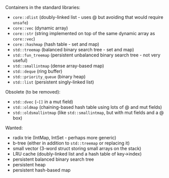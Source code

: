 Containers in the standard libraries:

* `core::dlist` (doubly-linked list - uses @ but avoiding that would require `unsafe`)
* `core::vec` (dynamic array)
* `core::str` (string implemented on top of the same dynamic array as `core::vec`)
* `core::hashmap` (hash table - set and map)
* `std::treemap` (balanced binary search tree - set and map)
* `std::fun_treemap` (persistent unbalanced binary search tree - not very useful)
* `std::smallintmap` (dense array-based map)
* `std::deque` (ring buffer)
* `std::priority_queue` (binary heap)
* `std::list` (persistent singly-linked list)

Obsolete (to be removed):

* `std::dvec` (`~[]` in a mut field)
* `std::oldmap` (chaining-based hash table using lots of @ and mut fields)
* `std::oldsmallintmap` (like `std::smallintmap`, but with mut fields and a @ box)

Wanted:

* radix trie (IntMap, IntSet - perhaps more generic)
* b-tree (either in addition to `std::treemap` or replacing it)
* small vector (3-word struct storing small arrays on the stack)
* LRU cache (doubly-linked list and a hash table of key->index)
* persistent balanced binary search tree
* persistent heap
* persistent hash-based map